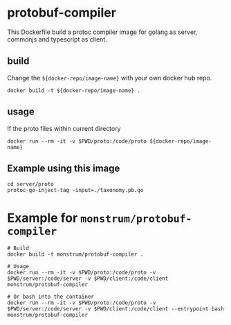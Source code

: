 # protobuf-compiler

This Dockerfile build a protoc compiler image for golang as server, commonjs and typescript as client.

## build
Change the `${docker-repo/image-name}` with your own docker hub repo.
```shell script
docker build -t ${docker-repo/image-name} .
```

## usage
If the proto files within current directory
```shell script
docker run --rm -it -v $PWD/proto:/code/proto ${docker-repo/image-name}
```

## Example using this image
```shell script
cd server/proto
protoc-go-inject-tag -input=./taxonomy.pb.go
```

# Example for `monstrum/protobuf-compiler`
```shell script
# Build
docker build -t monstrum/protobuf-compiler .

# Usage
docker run --rm -it -v $PWD/proto:/code/proto -v $PWD/server:/code/server -v $PWD/client:/code/client monstrum/protobuf-compiler

# Or bash into the container
docker run --rm -it -v $PWD/proto:/code/proto -v $PWD/server:/code/server -v $PWD/client:/code/client --entrypoint bash monstrum/protobuf-compiler
```
